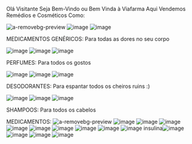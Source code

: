 Olá Visitante Seja Bem-Vindo ou Bem Vinda à Viafarma
Aqui Vendemos Remédios e Cosméticos Como:

![a-removebg-preview](https://github.com/user-attachments/assets/48a956ae-422d-4cc7-994f-9ea48040c551)
![image](https://github.com/user-attachments/assets/dd35f446-4052-432f-bff1-ccf0607a2fb4)
![image](https://github.com/user-attachments/assets/aedd4a20-b022-456c-b455-5a313dafb968)

MEDICAMENTOS GENÉRICOS: Para todas as dores no seu corpo

![image](https://github.com/user-attachments/assets/d5e819b5-7be1-4877-b2bd-df55a7661528)
![image](https://github.com/user-attachments/assets/66d88a37-1824-43ab-b4fa-fd31e730051e)
![image](https://github.com/user-attachments/assets/61ca7f5f-bc79-4c9d-8450-3f256153ee1b)

PERFUMES: Para todos os gostos

![image](https://github.com/user-attachments/assets/a7cfde05-818c-4743-b4de-65b0ed210ec1)
![image](https://github.com/user-attachments/assets/b30af7c5-7531-4eba-a5cf-92e6ec80d1f2)
![image](https://github.com/user-attachments/assets/db4b57b3-bfbd-4590-870c-6786ee32c429)

DESODORANTES: Para espantar todos os cheiros ruins :)

![image](https://github.com/user-attachments/assets/e79d74a3-a4f9-4a7a-b5a6-7a8f03b0c998)
![image](https://github.com/user-attachments/assets/c2832ee1-00e1-4bee-8892-ca024f59bbfc)
![image](https://github.com/user-attachments/assets/614ad499-5534-42e7-8dd5-278278ad35b3)

SHAMPOOS: Para todos os cabelos

MEDICAMENTOS:
![a-removebg-preview](https://github.com/user-attachments/assets/48a956ae-422d-4cc7-994f-9ea48040c551)
![image](https://github.com/user-attachments/assets/5951e483-34ad-4691-b465-cffd51e02be9)
![image](https://github.com/user-attachments/assets/ce4c430e-2cb0-435c-8276-cd1408d77151)
![image](https://github.com/user-attachments/assets/536de6e5-ec6c-4e19-9361-6bebf3c4e2cd)
![image](https://github.com/user-attachments/assets/02f381a5-8c6e-4d1c-be3a-0f2c7540b58e)
![image](https://github.com/user-attachments/assets/c470b697-d06c-4e1f-a943-1ae5a15f2df9)
![image](https://github.com/user-attachments/assets/3c41daf5-1763-4688-b582-b1ca4929159c)
![image](https://github.com/user-attachments/assets/f3dc76fa-01e1-41fd-a267-a69b1871a80e)
![image](https://github.com/user-attachments/assets/bed9fef5-4131-468b-abe4-18a935d6b7f8)
![image](https://github.com/user-attachments/assets/a83722ac-fe9e-4da1-be9c-dac69ff703bf)
insulina![image](https://github.com/user-attachments/assets/58014d03-3ff5-4982-bf27-3f9945334a99)
![image](https://github.com/user-attachments/assets/e771b4f4-c1ce-48ec-89d0-7852b9ef7112)
![image](https://github.com/user-attachments/assets/cb7ff6eb-eb2f-4afe-a075-edbbb96d4a1d)
![image](https://github.com/user-attachments/assets/3adb0fcc-3574-4691-84bb-7b57a49e64f3)

